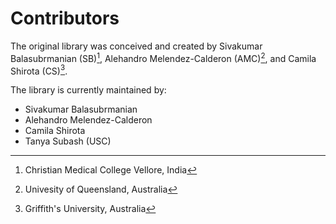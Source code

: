 # Contributors

The original library was conceived and created by Sivakumar Balasubrmanian (SB)[^SB], Alehandro Melendez-Calderon (AMC)[^AMC], and Camila Shirota (CS)[^CS].

The library is currently maintained by:
- Sivakumar Balasubrmanian
- Alehandro Melendez-Calderon
- Camila Shirota
- Tanya Subash (USC)

[^SB]:Christian Medical College Vellore, India
[^AMC]:Univesity of Queensland, Australia
[^CS]:Griffith's University, Australia